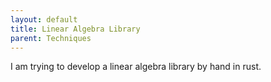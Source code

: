 ```yaml
---
layout: default
title: Linear Algebra Library
parent: Techniques
---
```


I am trying to develop a linear algebra library by hand in rust.
